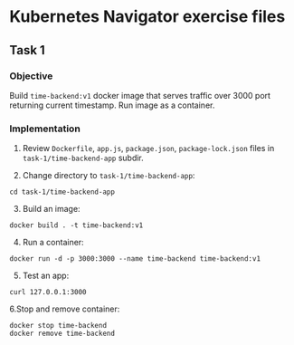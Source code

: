 # Kubernetes Navigator exercise files

## Task 1

### Objective

Build `time-backend:v1` docker image that serves traffic over 3000 port returning current timestamp. Run image as a container.

### Implementation

1. Review `Dockerfile`, `app.js`, `package.json`, `package-lock.json` files in `task-1/time-backend-app` subdir.

2. Change directory to `task-1/time-backend-app`:
```
cd task-1/time-backend-app
```

3. Build an image:
```
docker build . -t time-backend:v1
```

4. Run a container:
```
docker run -d -p 3000:3000 --name time-backend time-backend:v1
```

5. Test an app:
```
curl 127.0.0.1:3000
```

6.Stop and remove container:
```
docker stop time-backend
docker remove time-backend
```
